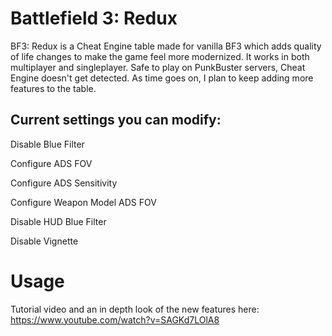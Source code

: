 # Battlefield 3: Redux

BF3: Redux is a Cheat Engine table made for vanilla BF3 which adds quality of life changes to make the game feel more modernized. It works in both multiplayer and singleplayer. Safe to play on PunkBuster servers, Cheat Engine doesn't get detected. As time goes on, I plan to keep adding more features to the table.
 
## Current settings you can modify:

Disable Blue Filter

Configure ADS FOV

Configure ADS Sensitivity

Configure Weapon Model ADS FOV

Disable HUD Blue Filter

Disable Vignette

# Usage

Tutorial video and an in depth look of the new features here: https://www.youtube.com/watch?v=SAGKd7LOlA8










